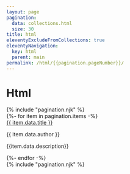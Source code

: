 ```yaml
---
layout: page
pagination:
  data: collections.html
  size: 30
title: html
eleventyExcludeFromCollections: true
eleventyNavigation:
  key: html
  parent: main
permalink: /html/{{pagination.pageNumber}}/
---
```


<h1 class="mb-3 text-center">Html</h1>
{% include "pagination.njk" %}
<div class="row">
  <div class="col">
    {%- for item in pagination.items -%}
      <article class="mb-5 position-relative">
        <a href="{{item.url | url }}">{{ item.data.title }}</a>
        <p class="font-italic">{{ item.data.author }}</p>
        <p class="mb-0">{{item.data.description}}</p>
      </article>
    {%- endfor -%}
  </div>
</div>
{% include "pagination.njk" %}
